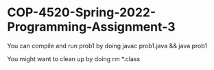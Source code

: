 # COP-4520-Spring-2022-Programming-Assignment-3

You can compile and run prob1 by doing
javac prob1.java && java prob1

You might want to clean up by doing
rm *.class

